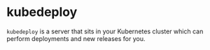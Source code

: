 # kubedeploy

`kubedeploy` is a server that sits in your Kubernetes cluster which can perform deployments and new releases for you.
